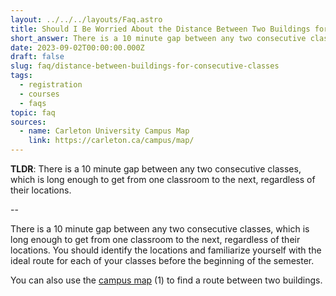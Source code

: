 ```yaml
---
layout: ../../../layouts/Faq.astro
title: Should I Be Worried About the Distance Between Two Buildings for Consecutive Classes?
short_answer: There is a 10 minute gap between any two consecutive classes, which is long enough to get from one classroom to the next, regardless of their locations.
date: 2023-09-02T00:00:00.000Z
draft: false
slug: faq/distance-between-buildings-for-consecutive-classes
tags:
  - registration
  - courses
  - faqs
topic: faq
sources:
  - name: Carleton University Campus Map
    link: https://carleton.ca/campus/map/
---
```


**TLDR**: There is a 10 minute gap between any two consecutive classes, which is long enough to get from one classroom to the next, regardless of their locations.

--

There is a 10 minute gap between any two consecutive classes, which is long enough to get from one classroom to the next, regardless of their locations.
You should identify the locations and familiarize yourself with the ideal route for each of your classes before the beginning of the semester.

You can also use the [campus map](https://carleton.ca/campus/map/) (1) to find a route between two buildings.
